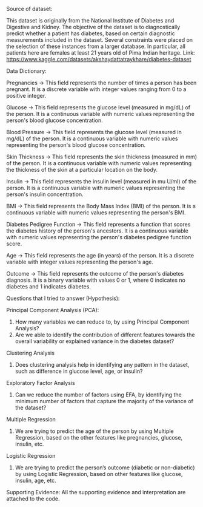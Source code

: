 Source of dataset:

This dataset is originally from the National Institute of Diabetes and Digestive and Kidney. The objective of the dataset is to diagnostically predict whether a patient has diabetes, based on certain diagnostic measurements included in the dataset. Several constraints were placed on the selection of these instances from a larger database. In particular, all patients here are females at least 21 years old of Pima Indian heritage.
Link: https://www.kaggle.com/datasets/akshaydattatraykhare/diabetes-dataset



Data Dictionary:

Pregnancies -> This field represents the number of times a person has been pregnant. It is a discrete variable with integer values ranging from 0 to a positive integer.	

Glucose -> This field represents the glucose level (measured in mg/dL) of the person. It is a continuous variable with numeric values representing the person's blood glucose concentration.

Blood Pressure -> This field represents the glucose level (measured in mg/dL) of the person. It is a continuous variable with numeric values representing the person's blood glucose concentration.

Skin Thickness	-> This field represents the skin thickness (measured in mm) of the person. It is a continuous variable with numeric values representing the thickness of the skin at a particular location on the body.	

Insulin -> This field represents the insulin level (measured in mu U/ml) of the person. It is a continuous variable with numeric values representing the person's insulin concentration.

BMI -> This field represents the Body Mass Index (BMI) of the person. It is a continuous variable with numeric values representing the person's BMI.

Diabetes Pedigree Function -> This field represents a function that scores the diabetes history of the person's ancestors. It is a continuous variable with numeric 
values representing the person's diabetes pedigree function score.

Age	-> This field represents the age (in years) of the person. It is a discrete variable with integer values representing the person's age.

Outcome	-> This field represents the outcome of the person's diabetes diagnosis. It is a binary variable with values 0 or 1, where 0 indicates no diabetes and 1 indicates diabetes.




Questions that I tried to answer (Hypothesis):

Principal Component Analysis (PCA):
1.	How many variables we can reduce to, by using Principal Component Analysis?
2.	Are we able to identify the contribution of different features towards the overall variability or explained variance in the diabetes dataset?

Clustering Analysis
1.	Does clustering analysis help in identifying any pattern in the dataset, such as difference in glucose level, age, or insulin?

Exploratory Factor Analysis
1.	Can we reduce the number of factors using EFA, by identifying the minimum number of factors that capture the majority of the variance of the dataset?

Multiple Regression
1.	We are trying to predict the age of the person by using Multiple Regression, based on the other features like pregnancies, glucose, insulin, etc.

Logistic Regression
1.	We are trying to predict the person’s outcome (diabetic or non-diabetic) by using Logistic Regression, based on other features like glucose, insulin, age, etc.

Supporting Evidence:
All the supporting evidence and interpretation are attached to the code.
